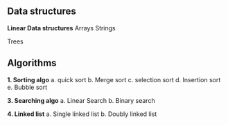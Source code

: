 ## Data structures 
**Linear Data structures**
Arrays 
Strings 

Trees 

## Algorithms 

**1. Sorting algo**
   a. quick sort
   b. Merge sort
   c. selection sort
   d. Insertion sort 
   e. Bubble sort 
   
**3. Searching algo**
   a. Linear Search 
   b. Binary search 
   
**4. Linked list**
   a. Single linked list
   b. Doubly linked list 
